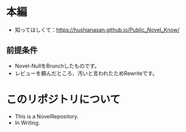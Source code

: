# 本編
* 知ってほしくて：https://hushianasan.github.io/Public_Novel_Know/

## 前提条件
* Novel-NullをBrunchしたものです。
* レビューを頼んだところ、汚いと言われたためRewriteです。

# このリポジトリについて
* This is a NovelRepository.
* In Writing.